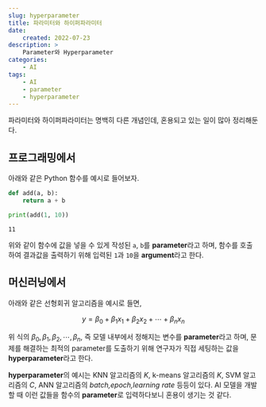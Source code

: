 ```yaml
---
slug: hyperparameter
title: 파라미터와 하이퍼파라미터
date:
    created: 2022-07-23
description: >
    Parameter와 Hyperparameter
categories:
    - AI
tags:
    - AI
    - parameter
    - hyperparameter
---
```


파라미터와 하이퍼파라미터는 명백히 다른 개념인데, 혼용되고 있는 일이 많아 정리해둔다.  

<!-- more -->

## 프로그래밍에서

아래와 같은 Python 함수를 예시로 들어보자.  

```python
def add(a, b):
    return a + b

print(add(1, 10))
```
```
11
```

위와 같이 함수에 값을 넣을 수 있게 작성된 `a`, `b`를 **parameter**라고 하며, 함수를 호출하여 결과값을 출력하기 위해 입력된 `1`과 `10`을 **argument**라고 한다.  

## 머신러닝에서

아래와 같은 선형회귀 알고리즘을 예시로 들면, 

$$
y = \beta_{0} + \beta_{1}x_{1} + \beta_{2}x_{2} + \cdots + \beta_{n}x_{n}
$$

위 식의 $\beta_{0}, \beta_{1}, \beta_{2}, \cdots, \beta_{n}$, 즉 모델 내부에서 정해지는 변수를 **parameter**라고 하며, 문제를 해결하는 최적의 parameter를 도출하기 위해 연구자가 직접 세팅하는 값을 **hyperparameter**라고 한다.  

**hyperparameter**의 예시는 KNN 알고리즘의 _K_, k-means 알고리즘의 _K_, SVM 알고리즘의 _C_, ANN 알고리즘의 _batch,epoch,learning rate_ 등등이 있다. AI 모델을 개발할 때 이런 값들을 함수의 **parameter**로 입력하다보니 혼용이 생기는 것 같다.  